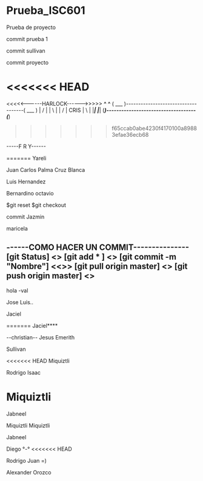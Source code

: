 # Prueba_ISC601
Prueba de proyecto

commit prueba 1

commit sullivan

commit proyecto

<<<<<<< HEAD
=======
<<<<<------HARLOCK------>>>>>
 __^__                                      __^__
( ___ )------------------------------------( ___ )
 | / |                                      | \ |
 | / |                CRIS                  | \ |
 |___|                                      |___|
(_____)------------------------------------(_____) 
>>>>>>> f65ccab0abe4230f4170100a89883efae36ecb68

-----F R Y------

=======
Yareli

Juan Carlos Palma Cruz Blanca

Luis Hernandez

Bernardino octavio

$git reset
$git checkout


commit Jazmin


maricela

------COMO HACER UN COMMIT---------------
[git Status] <<Ver cambios realizados al repositorio>>
[git add * ] <<Guardar tus cambios>>
[git commit -m "Nombre"]	<<<Commit>>>
[git pull origin master]  <<Descargar los cambios del repositorio>>
[git push origin master]	<<Subir tus cambios al repositorio>> 
 ------------------------------------------------------
hola -val


Jose Luis..

Jaciel



=======
Jaciel****


--christian--
Jesus Emerith

Sullivan 


<<<<<<< HEAD
Miquiztli

Rodrigo Isaac 


Miquiztli
=======
Jabneel 

Miquiztli
Miquiztli

Jabneel 

Diego °-°
<<<<<<< HEAD

Rodrigo Juan =)






Alexander Orozco